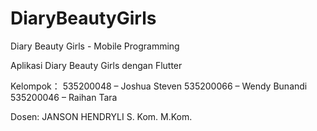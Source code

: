 # DiaryBeautyGirls
 Diary Beauty Girls - Mobile Programming 

 Aplikasi Diary Beauty Girls dengan Flutter 

 Kelompok： 
 535200048 – Joshua Steven 
 535200066 – Wendy Bunandi 
 535200046 – Raihan Tara 

 Dosen: JANSON HENDRYLI S. Kom. M.Kom.
